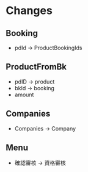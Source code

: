 # Changes
## Booking
 * pdId -> ProductBookingIds
## ProductFromBk
 * pdID -> product
 * bkId -> booking
 * amount
## Companies
 * Companies -> Company
## Menu
 * 確認審核 -> 資格審核